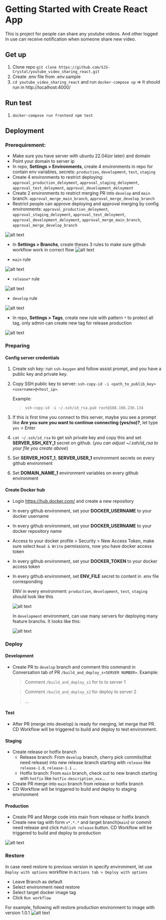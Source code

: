 # Getting Started with Create React App
This is project for people can share any youtube videos. And other logged in use can receive notification when someone share new video.

## Get up
1. Clone repo `git clone https://github.com/SJS-Crystal/youtube_video_sharing_react.git`
2. Create .env file from .env.sample
2. `cd youtube_video_sharing_react` and run `docker-compose up`
=> It should run in http://localhost:4000/

## Run test
1. `docker-compose run frontend npm test`

## Deployment

### Prerequirement:
- Make sure you have server with ubuntu 22.04(or later) and domain
- Point your domain to server ip
- In repo, **Settings > Environments**, create 4 environments in repo for contain env variables, secrets: `production`, `development`, `test`, `staging`
- Create 4 environments to restrict deploying: `approval_production_deloyment`, `approval_staging_deloyment`, `approval_test_deloyment`, `approval_development_deloyment`
- Create 2 environments to restrict merging PR into `develop` and `main` branch: `approval_merge_main_branch`, `approval_merge_develop_branch`
- Restrict people can approve deploying and approval merging by config environments: `approval_production_deloyment`, `approval_staging_deloyment`, `approval_test_deloyment`, `approval_development_deloyment`, `approval_merge_main_branch`, `approval_merge_develop_branch`

![alt text](doc_images/image-2.png)



- In **Settings > Branchs**, create theses 3 rules to make sure github workflow work in correct flow
![alt text](doc_images/image-6.png)


- `main` rule

![alt text](doc_images/image-4.png)



- `release*` rule

![alt text](doc_images/image-5.png)



- `develop` rule

![alt text](doc_images/image-7.png)



- In repo, **Settings > Tags**, create new rule with pattern `*` to protect all tag, only admin can create new tag for release production

![alt text](doc_images/image-8.png)




### Preparing
#### Config server credentials
1. Create ssh key: run `ssh-keygen` and follow assist prompt, and you have a public key and private key.
2. Copy SSH public key to server: `ssh-copy-id -i <path_to_publib_key> <username>@<host_ip>`.

   Example:
   > `ssh-copy-id -i ~/.ssh/id_rsa.pub root@188.166.236.134`
4. If this is first time you connect to this server, maybe you see a prompt like **Are you sure you want to continue connecting (yes/no)?**, let type `yes` > Enter
5. `cat ~/.ssh/id_rsa` to get ssh private key and copy this and set **SERVER_SSH_KEY_1** secret on github. (*you can adjust ~/.ssh/id_rsa to your file you create above*)
6. Set **SERVER_HOST_1**, **SERVER_USER_1** environment secrets on every github environment
7. Set **DOMAIN_NAME_1** environment variables on every github environment


#### Create Docker hub
- Login https://hub.docker.com/ and create a new repository
- In every github environment, set your **DOCKER_USERNAME** to your docker username
- In every github environment, set your **DOCKER_USERNAME** to your docker repository name
- Access to your docker profile > Security > New Access Token, make sure select `Read & Write` permissions, now you have docker access token
- In every github environment, set your **DOCKER_TOKEN** to your docker access token
- In every github environment, set **ENV_FILE** secret to content in .env file corresponding

    ENV in every environment: `production`, `development`, `test`, `staging` should look like this

  ![alt text](doc_images/image-1.png)


    In `development` environment, can use many servers for deploying many feature branchs. It looks like this:

  ![alt text](doc_images/image.png)






### Deploy
#### Development
- Create PR to `develop` branch and comment this command in Conversation tab of PR `/build_and_deploy_s<SERVER NUMBER>`.
    Example:
  > Comment `/build_and_deploy_s1` for to to server 1
  
  > Comment `/build_and_deploy_s2` for deploy to server 2
  
  > ...

#### Test
- After PR (merge into develop) is ready for merging, let merge that PR. CD Workflow will be triggered to build and deploy to test environment. 

#### Staging
- Create release or hotfix branch
   - Release branch: From `develop` branch, cherry pick commits(that need release) into new release branch starting with `release` like `release-1.0`, `release-1.1` ...
   - Hotfix branch: From `main` branch, check out to new branch starting with `hotfix` like `hotfix-description_xxx`...
- Create PR merge into `main` branch from release or hotfix branch
- CD Workflow will be triggered to build and deploy to staging environment

#### Production
- Create PR and Merge code into main from release or hotfix branch
- Create new tag with form `v*.*.*` and target branch(`main`) or commit need release and click `Publish release` button. CD Workflow will be triggered to build and deploy to production 

![alt text](doc_images/image-9.png)


### Restore
In case need restore to previous version in specify environment, let use `Deploy with options` workflow in `Actions tab > Deploy with options`
- Leave Branch as default
- Select environment need restore
- Select target docker image tag
- Click `Run workflow`

For example, following will restore production environment to image with version 1.0.1
![alt text](doc_images/image-10.png)
